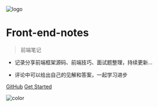 ![logo](_media/icon.svg)

# Front-end-notes

> 前端笔记

* 记录分享前端框架源码、前端技巧、面试题整理，持续更新...

* 评论中可以给出自己的见解和答案，一起学习进步

[GitHub](https://github.com/QingWei-Li/docsify/)
[Get Started](#quick-start)


<!-- 背景色 -->

![color](#f0f0f0)